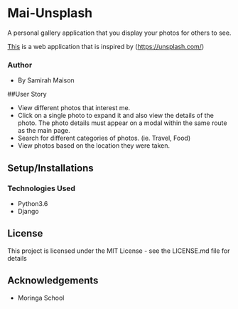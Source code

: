 # Mai-Unsplash
A personal gallery application that you display your photos for others to see.

[This](https://maisplash.herokuapp.com/) is a web application that is inspired by (https://unsplash.com/)

### Author
  - By Samirah Maison

##User Story
* View different photos that interest me.
* Click on a single photo to expand it and also view the details of the photo. The photo details must appear on a modal within the same route as the main page.
* Search for different categories of photos. (ie. Travel, Food)
* View photos based on the location they were taken.

## Setup/Installations
### Technologies Used
  *  Python3.6
  *  Django

## License
This project is licensed under the MIT License - see the LICENSE.md file for details

## Acknowledgements
* Moringa School
